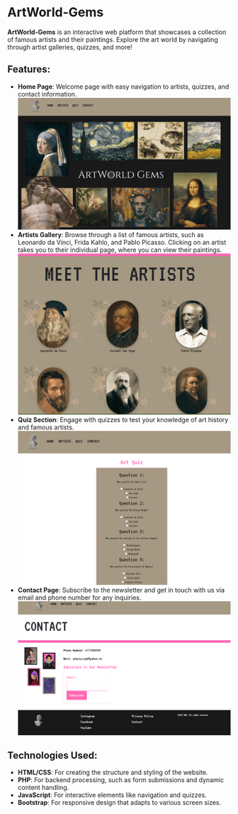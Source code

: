 # ArtWorld-Gems

**ArtWorld-Gems** is an interactive web platform that showcases a collection of famous artists and their paintings. Explore the art world by navigating through artist galleries, quizzes, and more!


## Features:
- **Home Page**: Welcome page with easy navigation to artists, quizzes, and contact information.
![Home Page](home_page.png)
- **Artists Gallery**: Browse through a list of famous artists, such as Leonardo da Vinci, Frida Kahlo, and Pablo Picasso. Clicking on an artist takes you to their individual page, where you can view their paintings.
![Artists Page](artists.png)
- **Quiz Section**: Engage with quizzes to test your knowledge of art history and famous artists.
![Quiz Page](quiz.png)
- **Contact Page**: Subscribe to the newsletter and get in touch with us via email and phone number for any inquiries.
![Contact Page](contact.png)

## Technologies Used:
- **HTML/CSS**: For creating the structure and styling of the website.
- **PHP**: For backend processing, such as form submissions and dynamic content handling.
- **JavaScript**: For interactive elements like navigation and quizzes.
- **Bootstrap**: For responsive design that adapts to various screen sizes.

